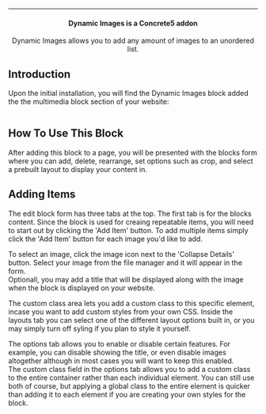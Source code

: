 <p align="center">
    <img alt="" src="http://archebian.org/img/dynamic-images-logo.jpg"/>
</p>
<hr>
<h4 align="center">
    Dynamic Images is a Concrete5 addon
</h4>
<p align="center">
    Dynamic Images allows you to add any amount of images to an unordered list.
</p>
<article class="markdown-body">
    <h1>Introduction</h1>
    <p> Upon the initial installation, you will find the Dynamic Images block added the the multimedia block section of your website: </p>
    <img alt="" src="http://archebian.org/img/multimedia.jpg"/>
    <h1>How To Use This Block</h1>
    <p>After adding this block to a page, you will be presented with the blocks form where you can add, delete, rearrange, set options such as crop, and select a prebuilt layout to display your content in.</p>
    <h2>Adding Items</h2>
    <p>The edit block form has three tabs at the top.  The first tab is for the blocks content.  Since the block is used for creaing repeatable items, you will need to start out by clicking the 'Add Item' button.  To add multiple items simply click the 'Add Item' button for each image you'd like to add. </p>
    <p>
        To select an image, click the image icon next to the 'Collapse Details' button.  Select your image from the file manager and it will appear in the form.<br>
        Optionall, you may add a title that will be displayed along with the image when the block is displayed on your website.
    </p>
    <p>
        The custom class area lets you add a custom class to this specific element, incase you want to add custom styles from your own CSS.  Inside the layouts tab you can select one of the different layout options built in, or you may simply turn off syling if you plan to style it yourself.
    </p>
    <p>
        The options tab allows you to enable or disable certain features.  For example, you can disable showing the title, or even disable images altogether although in most cases you will want to keep this enabled.<br>
        The custom class field in the options tab allows you to add a custom class to the entire container rather than each individual element.  You can still use both of course, but applying a global class to the entire element is quicker than adding it to each element if you are creating your own styles for the block.
    </p>
</article>
